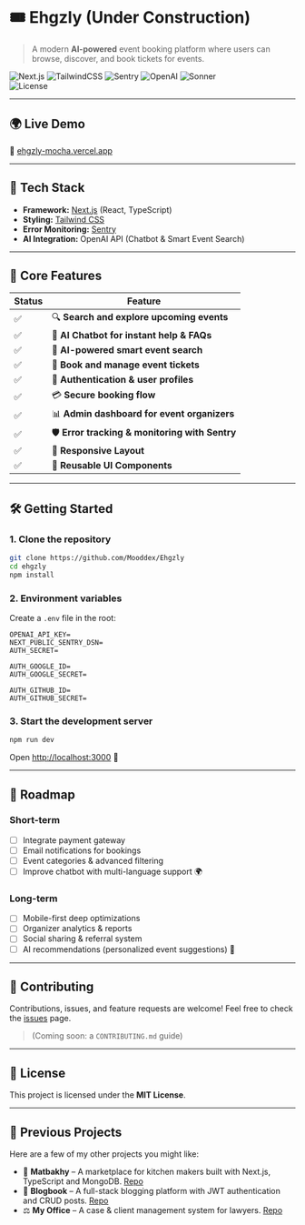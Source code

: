 # 🎟️ Ehgzly (Under Construction)

> A modern **AI-powered** event booking platform where users can browse, discover, and book tickets for events.

![Next.js](https://img.shields.io/badge/Next.js-15-black?logo=next.js)
![TailwindCSS](https://img.shields.io/badge/TailwindCSS-3.x-38B2AC?logo=tailwind-css)
![Sentry](https://img.shields.io/badge/Sentry-Monitoring-red?logo=sentry)
![OpenAI](https://img.shields.io/badge/OpenAI-Chatbot-blue?logo=openai)
![Sonner](https://sonner.io/)  
![License](https://img.shields.io/badge/License-MIT-green)

---

## 🌍 Live Demo  
🔗 [ehgzly-mocha.vercel.app](https://ehgzly-mocha.vercel.app/)

---

## 🚀 Tech Stack

- **Framework:** [Next.js](https://nextjs.org/) (React, TypeScript)  
- **Styling:** [Tailwind CSS](https://tailwindcss.com/)  
- **Error Monitoring:** [Sentry](https://sentry.io/)  
- **AI Integration:** OpenAI API (Chatbot & Smart Event Search)  

---

## 🧩 Core Features

| Status | Feature                                                |
| ------ | ------------------------------------------------------ |
| ✅     | 🔍 **Search and explore upcoming events**               |
| ✅     | 🤖 **AI Chatbot for instant help & FAQs**               |
| ✅     | 🔎 **AI-powered smart event search**                    |
| ✅     | 🎫 **Book and manage event tickets**                    |
| ✅     | 👤 **Authentication & user profiles**                   |
| ✅     | 💳 **Secure booking flow**                              |
| ✅     | 📊 **Admin dashboard for event organizers**             |
| ✅     | 🛡️ **Error tracking & monitoring with Sentry**           |
| ✅     | 📱 **Responsive Layout**                                |
| ✅     | 🎨 **Reusable UI Components**                           |

---

## 🛠️ Getting Started

### 1. Clone the repository
```bash
git clone https://github.com/Mooddex/Ehgzly
cd ehgzly
npm install
````

### 2. Environment variables

Create a `.env` file in the root:

```env
OPENAI_API_KEY=
NEXT_PUBLIC_SENTRY_DSN=
AUTH_SECRET=

AUTH_GOOGLE_ID=
AUTH_GOOGLE_SECRET=

AUTH_GITHUB_ID=
AUTH_GITHUB_SECRET=
```

### 3. Start the development server

```bash
npm run dev
```

Open [http://localhost:3000](http://localhost:3000) 🚀

---

## 📌 Roadmap

### Short-term

* [ ] Integrate payment gateway
* [ ] Email notifications for bookings
* [ ] Event categories & advanced filtering
* [ ] Improve chatbot with multi-language support 🌍

### Long-term

* [ ] Mobile-first deep optimizations
* [ ] Organizer analytics & reports
* [ ] Social sharing & referral system
* [ ] AI recommendations (personalized event suggestions) 🤩

---

## 🤝 Contributing

Contributions, issues, and feature requests are welcome!
Feel free to check the [issues](../../issues) page.

> (Coming soon: a `CONTRIBUTING.md` guide)

---

## 📜 License

This project is licensed under the **MIT License**.

---

## 📂 Previous Projects

Here are a few of my other projects you might like:

* 🥘 **Matbakhy** – A marketplace for kitchen makers built with Next.js, TypeScript and MongoDB. [Repo](https://github.com/Mooddex/matbakhy)
* 📝 **Blogbook** – A full-stack blogging platform with JWT authentication and CRUD posts. [Repo](https://github.com/Mooddex/Blogbook)
* ⚖️ **My Office** – A case & client management system for lawyers. [Repo](https://github.com/Mooddex/My-Office)
